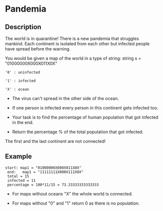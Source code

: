 # Pandemia  

## Description 
 The world is in quarantine! There is a new pandemia that struggles mankind. Each continent is isolated from each other but infected people have spread before the warning. 
 
 You would be given a map of the world in a type of string:
    string s = "01000000X000X011X0X"
    
    '0' : uninfected
    
    '1' : infected
    
    'X' : ocean
    
-   The virus can't spread in the other side of the ocean.

 -  If one person is infected every person in this continent gets infected too.

 - Your task is to find the percentage of human population that got infected in the end.

 - Return the percentage % of the total population that got infected.

The first and the last continent are not connected!

## Example

    start: map1 = "01000000X000X011X0X"
     end:   map1 = "11111111X000X111X0X"
     total = 15
     infected = 11
     percentage = 100*11/15 = 73.33333333333333
   
  - For maps without oceans "X" the whole world is connected.
   
  - For maps without "0" and "1" return 0 as there is no population.